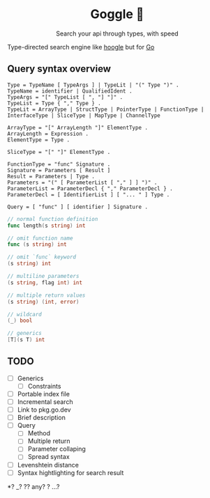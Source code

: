 <h1 align="center">Goggle 🥽</h1>
<p align="center">Search your api through types, with speed </p>

Type-directed search engine like [hoogle](https://github.com/ndmitchell/hoogle) but for [Go](https://go.dev/)

## Query syntax overview

```ebnf
Type = TypeName [ TypeArgs ] | TypeLit | "(" Type ")" .
TypeName = identifier | QualifiedIdent .
TypeArgs = "[" TypeList [ ", "] "]" .
TypeList = Type { "," Type } .
TypeLit = ArrayType | StructType | PointerType | FunctionType | InterfaceType | SliceType | MapType | ChannelType

ArrayType = "[" ArrayLength "]" ElementType .
ArrayLength = Expression .
ElementType = Type .

SliceType = "[" "]" ElementType .

FunctionType = "func" Signature .
Signature = Parameters [ Result ]
Result = Parameters | Type .
Parameters = "(" [ ParameterList [ "," ] ] ")" .
ParameterList = ParameterDecl { "," ParameterDecl } .
ParameterDecl = [ IdentifierList ] [ "... " ] Type .

Query = [ "func" ] [ identifier ] Signature .
```

```go
// normal function definition
func length(s string) int

// omit function name
func (s string) int

// omit `func` keyword
(s string) int

// multiline parameters
(s string, flag int) int

// multiple return values
(s string) (int, error)

// wildcard
(_) bool

// generics
[T](s T) int
```

## TODO

-   [ ] Generics
    -   [ ] Constraints
-   [ ] Portable index file
-   [ ] Incremental search
-   [ ] Link to pkg.go.dev
-   [ ] Brief description
-   [ ] Query
    -   [ ] Method
    -   [ ] Multiple return
    -   [ ] Parameter collaping
    -   [ ] Spread syntax
-   [ ] Levenshtein distance
-   [ ] Syntax hightlighting for search result

\*? \_? ?? any? ? ...?
